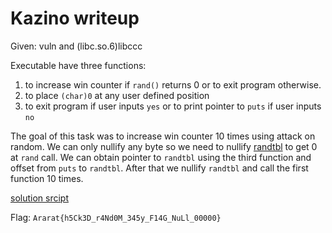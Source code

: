 # Kazino writeup

Given: vuln and (libc.so.6)libccc

Executable have three functions:
1. to increase win counter if `rand()` returns 0 or to exit program otherwise.  
2. to place `(char)0` at any user defined position
3. to exit program if user inputs `yes` or to print pointer to `puts` if user inputs `no` 

The goal of this task was to increase win counter 10 times using attack on random. We can only nullify any byte so we need to nullify [randtbl](https://sourceware.org/git/?p=glibc.git;a=blob;f=stdlib/random.c;h=1ea7eed06cd2433a9187d99c7c0b06f29fef558c;hb=7f2ddf7400bb959897a5fe58f7fc5fbe5e57cfae) to get 0 at `rand` call. We can obtain pointer to `randtbl` using the third function and offset from `puts` to `randtbl`. After that we nullify `randtbl` and call the first function 10 times.

[solution srcipt](kazino.py)

Flag: `Ararat{h5Ck3D_r4Nd0M_345y_F14G_NuLl_00000}`
